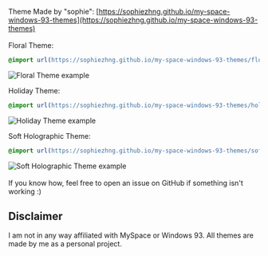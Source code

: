 Theme Made by "sophie": [https://sophiezhng.github.io/my-space-windows-93-themes](https://sophiezhng.github.io/my-space-windows-93-themes)<br/><br/>
Floral Theme:
```css
@import url(https://sophiezhng.github.io/my-space-windows-93-themes/floraltheme.css);
```
![Floral Theme example](https://i.ibb.co/1GzZRyM/Screen-Shot-2020-12-07-at-7-57-11-PM.png)

Holiday Theme:
```css
@import url(https://sophiezhng.github.io/my-space-windows-93-themes/holidaytheme.css);
```
![Holiday Theme example](https://i.ibb.co/RDV8fv8/Screen-Shot-2020-12-10-at-5-57-35-PM.png)

Soft Holographic Theme: 
```css
@import url(https://sophiezhng.github.io/my-space-windows-93-themes/softholographic.css);
```
![Soft Holographic Theme example](https://i.ibb.co/MhxxYzH/Screen-Shot-2021-01-10-at-2-24-25-PM.png)<br/><br/>
If you know how, feel free to open an issue on GitHub if something isn't working :) 

## Disclaimer
I am not in any way affiliated with MySpace or Windows 93. All themes are made by me as a personal project.
